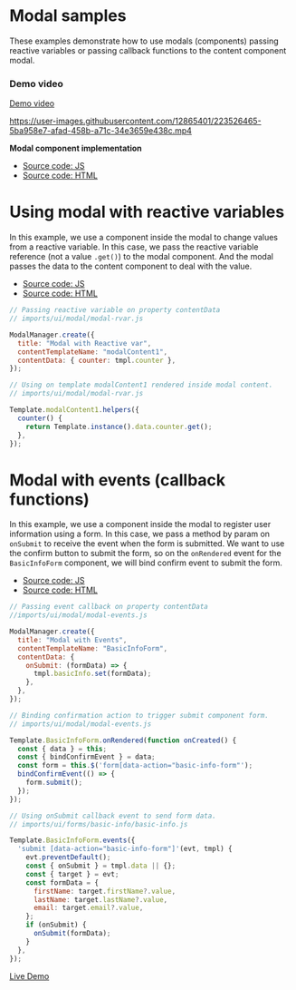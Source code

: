 # Modal samples

These examples demonstrate how to use modals (components) passing reactive variables or passing callback functions to
the content component modal.

### Demo video

[Demo video](/videos/meteor-blaze-sample.mp4)

https://user-images.githubusercontent.com/12865401/223526465-5ba958e7-afad-458b-a71c-34e3659e438c.mp4

**Modal component implementation**

- [Source code: JS](/imports/ui/modal/modal.js)
- [Source code: HTML](/imports/ui/modal/modal.html)

# Using modal with reactive variables

In this example, we use a component inside the modal to change values from a reactive variable. In this case, we pass
the reactive variable reference (not a value `.get()`) to the modal component. And the modal passes the data to the
content component to deal with the value.

- [Source code: JS](/imports/ui/modal/modal-rvar.js)
- [Source code: HTML](/imports/ui/modal/modal-rvar.html)

```javascript
// Passing reactive variable on property contentData
// imports/ui/modal/modal-rvar.js

ModalManager.create({
  title: "Modal with Reactive var",
  contentTemplateName: "modalContent1",
  contentData: { counter: tmpl.counter },
});

// Using on template modalContent1 rendered inside modal content.
// imports/ui/modal/modal-rvar.js

Template.modalContent1.helpers({
  counter() {
    return Template.instance().data.counter.get();
  },
});
```

# Modal with events (callback functions)

In this example, we use a component inside the modal to register user information using a form. In this case, we pass a
method by param on `onSubmit` to receive the event when the form is submitted. We want to use the confirm button to submit
the form, so on the `onRendered` event for the `BasicInfoForm` component, we will bind confirm event to submit the form.

- [Source code: JS](/imports/ui/modal/modal-events.js)
- [Source code: HTML](/imports/ui/modal/modal-events.html)

```javascript
// Passing event callback on property contentData
//imports/ui/modal/modal-events.js

ModalManager.create({
  title: "Modal with Events",
  contentTemplateName: "BasicInfoForm",
  contentData: {
    onSubmit: (formData) => {
      tmpl.basicInfo.set(formData);
    },
  },
});

// Binding confirmation action to trigger submit component form.
// imports/ui/modal/modal-events.js

Template.BasicInfoForm.onRendered(function onCreated() {
  const { data } = this;
  const { bindConfirmEvent } = data;
  const form = this.$('form[data-action="basic-info-form"');
  bindConfirmEvent(() => {
    form.submit();
  });
});

// Using onSubmit callback event to send form data.
// imports/ui/forms/basic-info/basic-info.js

Template.BasicInfoForm.events({
  'submit [data-action="basic-info-form"]'(evt, tmpl) {
    evt.preventDefault();
    const { onSubmit } = tmpl.data || {};
    const { target } = evt;
    const formData = {
      firstName: target.firstName?.value,
      lastName: target.lastName?.value,
      email: target.email?.value,
    };
    if (onSubmit) {
      onSubmit(formData);
    }
  },
});
```

[Live Demo](https://meteor-blaze-samples-prod-quave.svc.zcloud.ws/)
